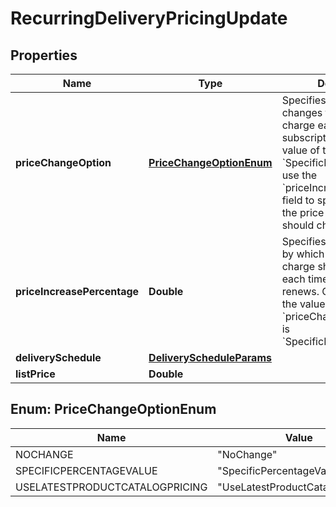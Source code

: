 

# RecurringDeliveryPricingUpdate


## Properties

| Name | Type | Description | Notes |
|------------ | ------------- | ------------- | -------------|
|**priceChangeOption** | [**PriceChangeOptionEnum**](#PriceChangeOptionEnum) | Specifies how Zuora changes the price of the charge each time the subscription renews.  If the value of this field is &#x60;SpecificPercentageValue&#x60;, use the &#x60;priceIncreasePercentage&#x60; field to specify how much the price of the charge should change.  |  [optional] |
|**priceIncreasePercentage** | **Double** | Specifies the percentage by which the price of the charge should change each time the subscription renews. Only applicable if the value of the &#x60;priceChangeOption&#x60; field is &#x60;SpecificPercentageValue&#x60;.  |  [optional] |
|**deliverySchedule** | [**DeliveryScheduleParams**](DeliveryScheduleParams.md) |  |  [optional] |
|**listPrice** | **Double** |  |  [optional] |



## Enum: PriceChangeOptionEnum

| Name | Value |
|---- | -----|
| NOCHANGE | &quot;NoChange&quot; |
| SPECIFICPERCENTAGEVALUE | &quot;SpecificPercentageValue&quot; |
| USELATESTPRODUCTCATALOGPRICING | &quot;UseLatestProductCatalogPricing&quot; |



